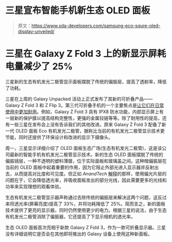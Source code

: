 # 三星宣布智能手机新生态 OLED 面板

> 原文：<https://www.xda-developers.com/samsung-eco-squre-oled-display-unveiled/>

# 三星在 Galaxy Z Fold 3 上的新显示屏耗电量减少了 25%

三星新的生态有机发光二极管显示面板摆脱了传统的偏振层，提高了透射率，降低了功耗。

三星在上周的 Galaxy Unpacked 活动上正式发布了其新的可折叠产品——Galaxy Z Fold 3 和 Z Flip 3。第三代可折叠手机的一个主要焦点是[让它们在日常使用中更加耐用](https://www.xda-developers.com/samsung-galaxy-z-fold-3-durability/)。例如，Galaxy Z Fold 3 具有 IPX8 防水功能，内部显示屏上有一层新的保护膜以提高结构完整性，更强的金属铰链等等。除了耐用性的提高，还有一些三星在发布会上没有告诉我们的其他改进。原来 Galaxy Z Fold 3 配备了新一代 OLED 面板 Eco 有机发光二极管，据称比当前的有机发光二极管显示技术更节能，同时还提供了环保设计和改进的显示下摄像头。

周一，三星显示详细介绍了 OLED 面板生态广场(生态有机发光二极管)，这是该公司最新的智能手机有机发光二极管显示技术。新的生态 OLED 面板摆脱了传统的偏振镜层，一种不透明的塑料薄膜，位于实际面板和玻璃盖之间。这种暗偏振层在当前的 OLED 面板中起着重要的作用，因为它阻止外部光进入显示器并反射出去，从而提高对比度和可见度。但正如 *AnandTech* [解释](https://www.anandtech.com/show/16887/samsung-display-announces-polarizerless-oled-with-25-less-power)的那样，使用偏光片层的问题在于，它会降低透光率，并吸收面板发出的部分光线，因此需要更多的光线和功率来实现理想的观看体验。

生态有机发光二极管显示器声称通过去除传统的偏振层来解决这两个问题，这反过来将透光率(屏幕亮度)提高了 33%，并将功耗降低了 25%。简而言之，新的面板技术提供了更亮的显示器，同时仍然使用更少的电力。根据三星的说法，由于生态有机发光二极管消除了偏振器，它还提高了下显示相机的透光率。

生态 OLED 面板首次亮相于新款 Galaxy Z Fold 3，作为一款可折叠显示器。三星没有详细说明它是否会在其他即将推出的 Galaxy 设备上使用这种新面板。